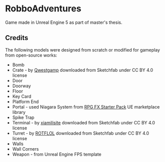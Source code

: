 # RobboAdventures

Game made in Unreal Engine 5 as part of master's thesis.

## Credits

The following models were designed from scratch or modified for gameplay from open-source works:
- Bomb
- Crate - by [Qwestgamp](https://sketchfab.com/3d-models/sci-fi-box-game-free-717ff48439824b99b063329c72b4c9f7) downloaded from Sketchfab under CC BY 4.0 license
- Door
- Doorway
- Floor
- Key Card
- Platform End
- Portal - used Niagara System from [RPG FX Starter Pack](https://www.unrealengine.com/marketplace/en-US/product/rpg-fx-starter-pack) UE marketplace library
- Spike Trap
- Terminal - by [xiamilisite](https://sketchfab.com/3d-models/console-868fc56d59664aeeadb5ade9981c59af) downloaded from Sketchfab under CC BY 4.0 license
- Turret - by [ROTFLOL](https://sketchfab.com/3d-models/turret-26a763b69adf4f1a9542d56d2d493289) downloaded from Sketchfab under CC BY 4.0 license
- Walls
- Wall Corners
- Weapon - from Unreal Engine FPS template
